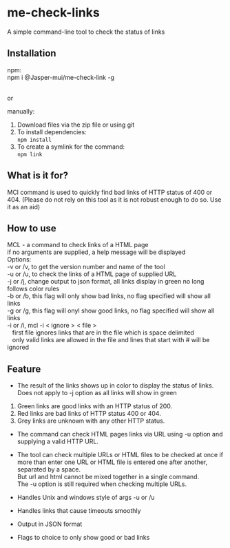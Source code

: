 # me-check-links
A simple command-line tool to check the status of links


<h2>Installation</h2>
npm: <br/>
npm i @Jasper-mui/me-check-link -g<br/>

<br/>or<br/>

manually:
1. Download files via the zip file or using git<br/>
2. To install dependencies:<br/>
   `npm install`<br/>  
3. To create a symlink for the command:<br/>
   `npm link`
   
<h2>What is it for?</h2>
MCl command is used to quickly find bad links of HTTP status of 400 or 404. (Please do not rely on this tool as it is not robust enough to do so. Use it as an aid) 

<h2>How to use</h2>
MCL - a command to check links of a HTML page<br/>
      if no arguments are supplied, a help message will be displayed<br/>
Options:<br/>
-v or /v,  to get the version number and name of the tool<br/> 
-u or /u,  to check the links of a HTML page of supplied URL<br/> 
-j or /j,  change output to json format, all links display in green no long follows color rules<br/> 
-b or /b,  this flag will only show bad links, no flag specified will show all links<br/> 
-g or /g,  this flag will onyl show good links, no flag specified will show all links<br/> 
-i or /i,  mcl -i  &lt ignore &gt &lt file &gt<br/> 
   &nbsp;&nbsp;&nbsp;first file ignores links that are in the file which is space delimited <br/> 
   &nbsp;&nbsp;&nbsp;only valid links are allowed in the file and lines that start with # will be ignored<br/> 
           
<h2>Feature</h2>

* The result of the links shows up in color to display the status of links. Does not apply to -j option as all links will show in green<br/>  
1. Green links are good links with an HTTP status of 200.<br/> 
2. Red links are bad links of HTTP status 400 or 404.<br/> 
3. Grey links are unknown with any other HTTP status.<br/> 

* The command can check HTML pages links via URL using -u option and supplying a valid HTTP URL.<br>

* The tool can check multiple URLs or HTML files to be checked at once if more than enter one URL or HTML file is entered one after another, separated by a space.<br/>
But url and html cannot be mixed together in a single command.<br/>
The -u option is still required when checking multiple URLs.<br/>

* Handles Unix and windows style of args -u or /u<br/>

* Handles links that cause timeouts smoothly

* Output in JSON format

* Flags to choice to only show good or bad links
